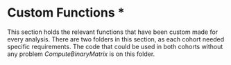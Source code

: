 # Custom Functions *

This section holds the relevant functions that have been custom made for every analysis. There are two folders in this section, as each cohort needed specific requirements. The code that could be used in both cohorts without any problem *ComputeBinaryMatrix* is on this folder.